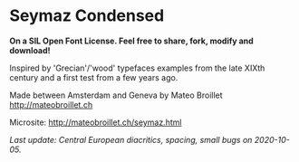 # Seymaz Condensed

<b>On a SIL Open Font License. Feel free to share, fork, modify and download!</b>

Inspired by 'Grecian'/'wood' typefaces examples from the late XIXth century and a first test from a few years ago. 

Made between Amsterdam and Geneva by Mateo Broillet http://mateobroillet.ch

Microsite: http://mateobroillet.ch/seymaz.html

<i>Last update: Central European diacritics, spacing, small bugs on 2020-10-05.</i>
